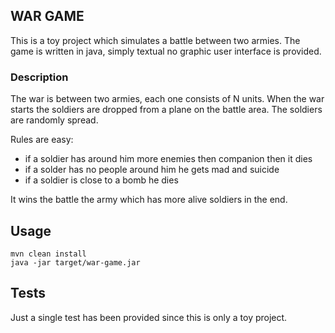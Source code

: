 WAR GAME
--------

This is a toy project which simulates a battle between two armies. The game is written in java, simply textual no graphic user interface is provided.

### Description

The war is between two armies, each one consists of N units. When the war starts the soldiers are dropped from a plane on the battle area. The soldiers are randomly spread.

Rules are easy:
- if a soldier has around him more enemies then companion then it dies
- if a solder has no people around him he gets mad and suicide 
- if a soldier is close to a bomb he dies

It wins the battle the army which has more alive soldiers in the end. 

Usage
-----

```
mvn clean install
java -jar target/war-game.jar
```

Tests
-----

Just a single test has been provided since this is only a toy project.

